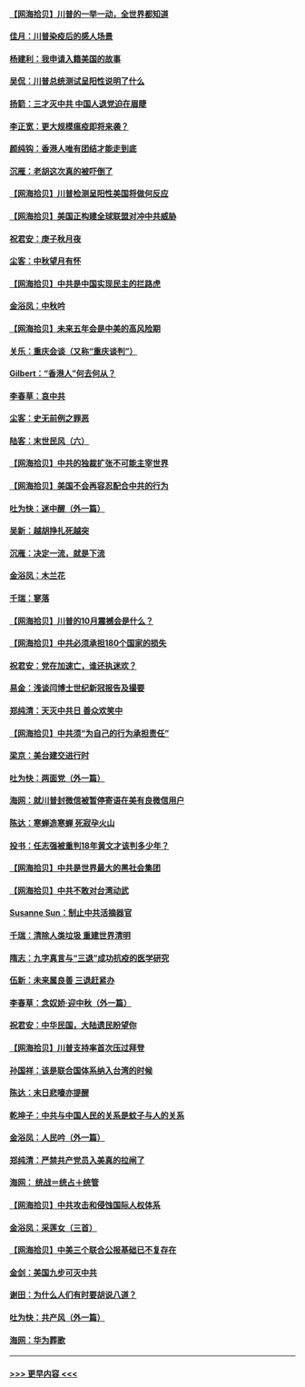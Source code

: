 #### [【网海拾贝】川普的一举一动，全世界都知道](../pages/nsc993/n12458825.md?t=10071702) 
#### [佳月：川普染疫后的感人场景](../pages/nsc993/n12456994.md?t=10071702) 
#### [杨建利：我申请入籍美国的故事](../pages/nsc993/n12455635.md?t=10071702) 
#### [吴侃：川普总统测试呈阳性说明了什么](../pages/nsc993/n12451869.md?t=10071702) 
#### [扬箭：三才灭中共 中国人退党迫在眉睫](../pages/nsc993/n12451842.md?t=10071702) 
#### [李正宽：更大规模瘟疫即将来袭？](../pages/nsc993/n12451455.md?t=10071702) 
#### [颜纯钩：香港人唯有团结才能走到底](../pages/nsc993/n12450870.md?t=10071702) 
#### [沉雁：老胡这次真的被吓倒了](../pages/nsc993/n12449796.md?t=10071702) 
#### [【网海拾贝】川普检测呈阳性美国将做何反应](../pages/nsc993/n12449042.md?t=10071702) 
#### [【网海拾贝】美国正构建全球联盟对冲中共威胁](../pages/nsc993/n12446580.md?t=10071702) 
#### [祝君安：庚子秋月夜](../pages/nsc993/n12445870.md?t=10071702) 
#### [尘客：中秋望月有怀](../pages/nsc993/n12444632.md?t=10071702) 
#### [【网海拾贝】中共是中国实现民主的拦路虎](../pages/nsc993/n12443573.md?t=10071702) 
#### [金浴凤：中秋吟](../pages/nsc993/n12441773.md?t=10071702) 
#### [【网海拾贝】未来五年会是中美的高风险期](../pages/nsc993/n12440760.md?t=10071702) 
#### [关乐：重庆会谈（又称“重庆谈判”）](../pages/nsc993/n12437525.md?t=10071702) 
#### [Gilbert：“香港人”何去何从？](../pages/nsc993/n12435894.md?t=10071702) 
#### [李春草：哀中共](../pages/nsc993/n12435874.md?t=10071702) 
#### [尘客：史无前例之罪恶](../pages/nsc993/n12435762.md?t=10071702) 
#### [陆客：末世民风（六）](../pages/nsc993/n12435354.md?t=10071702) 
#### [【网海拾贝】中共的独裁扩张不可能主宰世界](../pages/nsc993/n12435151.md?t=10071702) 
#### [【网海拾贝】美国不会再容忍配合中共的行为](../pages/nsc993/n12433808.md?t=10071702) 
#### [吐为快：迷中醒（外一篇）](../pages/nsc993/n12433585.md?t=10071702) 
#### [吴新：越胡挣扎死越突](../pages/nsc993/n12433562.md?t=10071702) 
#### [沉雁：决定一流，就是下流](../pages/nsc993/n12432128.md?t=10071702) 
#### [金浴凤：木兰花](../pages/nsc993/n12432124.md?t=10071702) 
#### [千瑞：寥落](../pages/nsc993/n12432071.md?t=10071702) 
#### [【网海拾贝】川普的10月震撼会是什么？](../pages/nsc993/n12431624.md?t=10071702) 
#### [【网海拾贝】中共必须承担180个国家的损失](../pages/nsc993/n12428893.md?t=10071702) 
#### [祝君安：党在加速亡，谁还执迷欢？](../pages/nsc993/n12428652.md?t=10071702) 
#### [易金：浅谈闫博士世纪新冠报告及撮要](../pages/nsc993/n12426822.md?t=10071702) 
#### [郑纯清：天灭中共日 善众欢笑中](../pages/nsc993/n12426784.md?t=10071702) 
#### [【网海拾贝】中共须“为自己的行为承担责任”](../pages/nsc993/n12426067.md?t=10071702) 
#### [梁京：美台建交进行时](../pages/nsc993/n12424066.md?t=10071702) 
#### [吐为快：两面党（外一篇）](../pages/nsc993/n12424043.md?t=10071702) 
#### [海网：就川普封微信被暂停寄语在美有良微信用户](../pages/nsc993/n12424021.md?t=10071702) 
#### [陈达：寒蝉造寒蝉 死寂孕火山](../pages/nsc993/n12423958.md?t=10071702) 
#### [投书：任志强被重判18年黄文才该判多少年？](../pages/nsc993/n12423672.md?t=10071702) 
#### [【网海拾贝】中共是世界最大的黑社会集团](../pages/nsc993/n12423543.md?t=10071702) 
#### [【网海拾贝】中共不敢对台湾动武](../pages/nsc993/n12421418.md?t=10071702) 
#### [Susanne Sun：制止中共活摘器官](../pages/nsc993/n12419654.md?t=10071702) 
#### [千瑞：清除人类垃圾 重建世界清明](../pages/nsc993/n12419414.md?t=10071702) 
#### [隋志：九字真言与“三退”成功抗疫的医学研究](../pages/nsc993/n12419248.md?t=10071702) 
#### [伍新：未来属良善 三退赶紧办](../pages/nsc993/n12418496.md?t=10071702) 
#### [李春草：念奴娇·迎中秋（外一篇）](../pages/nsc993/n12418465.md?t=10071702) 
#### [祝君安：中华民国，大陆遗民盼望你](../pages/nsc993/n12418089.md?t=10071702) 
#### [【网海拾贝】川普支持率首次压过拜登](../pages/nsc993/n12418050.md?t=10071702) 
#### [孙国祥：该是联合国体系纳入台湾的时候](../pages/nsc993/n12417369.md?t=10071702) 
#### [陈达：末日悲嚎亦提醒](../pages/nsc993/n12416736.md?t=10071702) 
#### [乾坤子：中共与中国人民的关系是蚊子与人的关系](../pages/nsc993/n12416632.md?t=10071702) 
#### [金浴凤：人民吟（外一篇）](../pages/nsc993/n12416567.md?t=10071702) 
#### [郑纯清：严禁共产党员入美真的拉闸了](../pages/nsc993/n12416550.md?t=10071702) 
#### [海网： 统战＝统占＋统管](../pages/nsc993/n12416404.md?t=10071702) 
#### [【网海拾贝】中共攻击和侵蚀国际人权体系](../pages/nsc993/n12416250.md?t=10071702) 
#### [金浴凤：采莲女（三首）](../pages/nsc993/n12415517.md?t=10071702) 
#### [【网海拾贝】中美三个联合公报基础已不复存在](../pages/nsc993/n12415054.md?t=10071702) 
#### [金剑：美国九步可灭中共](../pages/nsc993/n12413183.md?t=10071702) 
#### [谢田：为什么人们有时要胡说八道？](../pages/nsc993/n12411861.md?t=10071702) 
#### [吐为快：共产风（外一篇）](../pages/nsc993/n12411761.md?t=10071702) 
#### [海网：华为葬歌](../pages/nsc993/n12410381.md?t=10071702) 

----
#### [ >>> 更早内容 <<< ](../indexes/nsc993-earlier.md)
